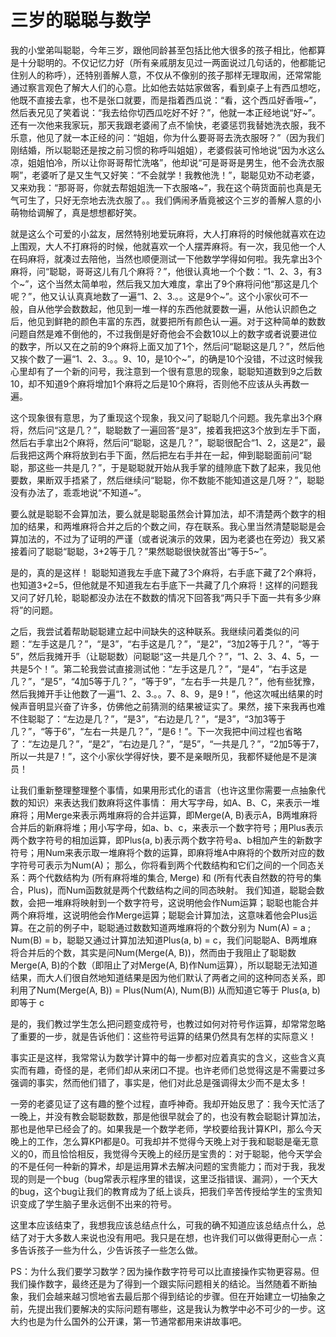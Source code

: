 三岁的聪聪与数学
================

我的小堂弟叫聪聪，今年三岁，跟他同龄甚至包括比他大很多的孩子相比，他都算是十分聪明的。不仅记忆力好（所有亲戚朋友见过一两面说过几句话的，他都能记住别人的称呼），还特别善解人意，不仅从不像别的孩子那样无理取闹，还常常能通过察言观色了解大人们的心意。比如他去姑姑家做客，看到桌子上有西瓜想吃，他既不直接去拿，也不是张口就要，而是指着西瓜说：“看，这个西瓜好香哦~”，然后表兄见了笑着说：“我去给你切西瓜吃好不好？”，他就一本正经地说“好~”。还有一次他来我家玩，那天我跟老婆闹了点不愉快，老婆惩罚我替她洗衣服，我不乐意，他见了就一本正经的问：“姐姐，你为什么要哥哥去洗衣服呀？”（因为我们刚结婚，所以聪聪还是按之前习惯的称呼叫姐姐），老婆假装可怜地说“因为水这么凉，姐姐怕冷，所以让你哥哥帮忙洗咯”，他却说“可是哥哥是男生，他不会洗衣服啊”，老婆听了是又生气又好笑：“不会就学！我教他洗！”，聪聪见劝不动老婆，又来劝我：“那哥哥，你就去帮姐姐洗一下衣服咯~”，我在这个萌货面前也真是无气可生了，只好无奈地去洗衣服了。。我们俩闹矛盾竟被这个三岁的善解人意的小萌物给调解了，真是想想都好笑。

就是这么个可爱的小盆友，居然特别地爱玩麻将，大人打麻将的时候他就喜欢在边上围观，大人不打麻将的时候，他就喜欢一个人摆弄麻将。有一次，我见他一个人在码麻将，就凑过去陪他，当然也顺便测试一下他数学学得如何啦。我先拿出3个麻将，问“聪聪，哥哥这儿有几个麻将？”，他很认真地一个个数：“1、2、3，有3个~”，这个当然太简单啦，然后我又加大难度，拿出了9个麻将问他“那这是几个呢？”，他又认认真真地数了一遍“1、2、3.。。这是9个~”。这个小家伙可不一般，自从他学会数数起，他见到一堆一样的东西他就要数一遍，从他认识颜色之后，他见到鲜艳的颜色丰富的东西，就要把所有颜色认一遍。对于这种简单的数数问题自然是难不倒他的，不过我倒是好奇他会不会数10以上的数字或者说要进位的数字，所以又在之前的9个麻将上面又加了1个，然后问“聪聪这是几？”，然后他又挨个数了一遍“1、2、3.。。9、10，是10个~”，的确是10个没错，不过这时候我心里却有了一个新的问号，我注意到一个很有意思的现象，聪聪知道数到9之后数10，却不知道9个麻将增加1个麻将之后是10个麻将，否则他不应该从头再数一遍。

这个现象很有意思，为了重现这个现象，我又问了聪聪几个问题。我先拿出3个麻将，然后问“这是几？”，聪聪数了一遍回答“是3”，接着我把这3个放到左手下面，然后右手拿出2个麻将，然后问“聪聪，这是几？”，聪聪很配合“1、2，这是2”，最后我把这两个麻将放到右手下面，然后把左右手并在一起，伸到聪聪面前问“聪聪，那这些一共是几？”，于是聪聪就开始从我手掌的缝隙底下数了起来，我见他要数，果断双手捂紧了，然后继续问“聪聪，你不数能不能知道这是几呀？”，聪聪没有办法了，乖乖地说“不知道~”。

要么就是聪聪不会算加法，要么就是聪聪虽然会计算加法，却不清楚两个数字的相加的结果，和两堆麻将合并之后的个数之间，存在联系。我心里当然清楚聪聪是会算加法的，不过为了证明的严谨（或者说演示的效果，因为老婆也在旁边）我又紧接着问了聪聪“聪聪，3+2等于几？”果然聪聪很快就答出“等于5~”。

是的，真的是这样！ 聪聪知道我左手底下藏了3个麻将，右手底下藏了2个麻将，也知道3+2=5，但他就是不知道我左右手底下一共藏了几个麻将！这样的问题我又问了好几轮，聪聪都没办法在不数数的情况下回答我“两只手下面一共有多少麻将”的问题。

之后，我尝试着帮助聪聪建立起中间缺失的这种联系。我继续问着类似的问题：“左手这是几？”，“是3”，“右手这是几？”，“是2”，“3加2等于几？”，“等于5”，然后我摊开手（让聪聪数）问聪聪“这一共是几个？”，“1、2、3、4、5，一共是5个！”。第二轮我尝试直接测试他：“左手这是几？”，“是4”，“右手这是几？”，“是5”，“4加5等于几？”，“等于9”，“左右手一共是几？”，他有些犹豫，然后我摊开手让他数了一遍“1、2、3.。。7、8、9，是9！”，他这次喊出结果的时候声音明显兴奋了许多，仿佛他之前猜测的结果被证实了。果然，接下来我再也难不住聪聪了：“左边是几？”，“是3”，“右边是几？”，“是3”，“3加3等于几？”，“等于6”，“左右一共是几？”，“是6！”。下一次我把中间过程也省略了：“左边是几？”，“是2”，“右边是几？”，“是5”，“一共是几？”，“2加5等于7，所以一共是7！”，这个小家伙学得好快，要不是亲眼所见，我都怀疑他是不是演员！

让我们重新整理整理整个事情，如果用形式化的语言（也许这里你需要一点抽象代数的知识）来表达我们数麻将这件事情：
用大写字母，如A、B、C，来表示一堆麻将；用Merge来表示两堆麻将的合并运算，即Merge(A, B)表示A，B两堆麻将合并后的新麻将堆；用小写字母，如a、b、c，来表示一个数字符号；用Plus表示两个数字符号的相加运算，即Plus(a, b)表示两个数字符号a、b相加产生的新数字符号；用Num来表示取一堆麻将个数的运算，即麻将堆A中麻将的个数所对应的数字符号可表示为Num(A)；
那么，你将看到两个代数结构和它们之间的一个同态关系：两个代数结构为 (所有麻将堆的集合, Merge) 和 (所有代表自然数的符号的集合，Plus)，而Num函数就是两个代数结构之间的同态映射。
我们知道，聪聪会数数，会把一堆麻将映射到一个数字符号，这说明他会作Num运算；聪聪也能合并两个麻将堆，这说明他会作Merge运算；聪聪会计算加法，这意味着他会Plus运算。在之前的例子中，聪聪通过数数知道两堆麻将的个数分别为 Num(A) = a ; Num(B) = b，聪聪又通过计算加法知道Plus(a, b) = c，我们问聪聪A、B两堆麻将合并后的个数，其实是问Num(Merge(A, B))，然而由于我阻止了聪聪数Merge(A, B)的个数（即阻止了对Merge(A, B)作Num运算），所以聪聪无法知道结果，而大人们很自然地知道结果是因为他们默认了两者之间的这种同态关系，即利用了Num(Merge(A, B)) = Plus(Num(A), Num(B)) 从而知道它等于 Plus(a, b) 即等于 c

是的，我们教过学生怎么把问题变成符号，也教过如何对符号作运算，却常常忽略了重要的一步，就是告诉他们：这些符号运算的结果仍然具有怎样的实际意义！

事实正是这样，我常常认为数学计算中的每一步都对应着真实的含义，这些含义真实而有趣，奇怪的是，老师们却从来闭口不提。也许老师们总觉得这是不需要过多强调的事实，然而他们错了，事实是，他们对此总是强调得太少而不是太多！

一旁的老婆见证了这有趣的整个过程，直呼神奇。我却开始反思了：我今天忙活了一晚上，并没有教会聪聪数数，那是他很早就会了的，也没有教会聪聪计算加法，那也是他早已经会了的。如果我是一个数学老师，学校要给我计算KPI，那么今天晚上的工作，怎么算KPI都是0。可我却并不觉得今天晚上对于我和聪聪是毫无意义的0，而且恰恰相反，我觉得今天晚上的经历是宝贵的：对于聪聪，他今天学会的不是任何一种新的算术，却是运用算术去解决问题的宝贵能力；而对于我，我发现的则是一个bug（bug常表示程序里的错误，这里泛指错误、漏洞），一个天大的bug，这个bug让我们的教育成为了纸上谈兵，把我们辛苦传授给学生的宝贵知识变成了学生脑子里永远倒不出来的符号。

这里本应该结束了，我想我应该总结点什么，可我的确不知道应该总结点什么，总结了对于大多数人来说也没有用吧。我只是在想，也许我们可以做得更耐心一点：多告诉孩子一些为什么，少告诉孩子一些怎么做。

PS：为什么我们要学习数学？因为操作数字符号可以比直接操作实物更容易。但我们操作数字，最终还是为了得到一个跟实际问题相关的结论。当然随着不断抽象，我们会越来越习惯地省去最后那个得到结论的步骤。但在开始建立一切抽象之前，先提出我们要解决的实际问题有哪些，这是我认为教学中必不可少的一步。这大约也是为什么国外的公开课，第一节通常都用来讲故事吧。

